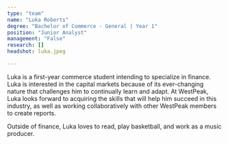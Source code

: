 ```yaml
---
type: "team"
name: "Luka Roberts"
degree: "Bachelor of Commerce - General | Year 1"
position: "Junior Analyst"
management: "False"
research: []
headshot: luka.jpeg

---
```


Luka is a first-year commerce student intending to specialize in finance. Luka is interested in the capital markets because of its ever-changing nature that challenges him to continually learn and adapt. At WestPeak, Luka looks forward to acquiring the skills that will help him succeed in this industry, as well as working collaboratively with other WestPeak members to create reports.

Outside of finance, Luka loves to read, play basketball, and work as a music producer.